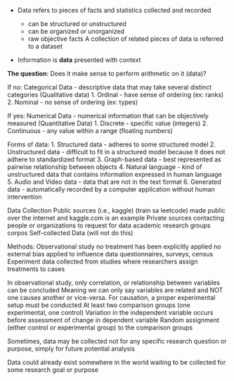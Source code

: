 - Data refers to pieces of facts and statistics collected and recorded
	- can be structured or unstructured
	- can be organized or unorganized
	- raw objective facts
	A collection of related pieces of data is referred to a dataset

- Information is **data** presented with context

**The question**: Does it make sense to perform arithmetic on it (data)?

If no:
	Categorical Data - descriptive data that may take several distinct categories (Qualitative data)
	1. Ordinal - have sense of ordering (ex: ranks)
	2. Nominal - no sense of ordering (ex: types)

If yes:
	Numerical Data - numerical information that can be objectively measured (Quantitative Data)
	1. Discrete - specific value (integers)
	2. Continuous - any value within a range (floating numbers)

Forms of data:
	1. Structured data - adheres to some structured model
	2. Unstructured data - difficult to fit in a structured model because it does not adhere to standardized format
	3. Graph-based data - best represented as pairwise relationship between objects
	4. Natural language - kind of unstructured data that contains information expressed in human language
	5. Audio and Video data - data that are not in the text format
	6. Generated data - automatically recorded by a computer application without human intervention

Data Collection
	Public sources (i.e., kaggle) (train sa leetcode)
		made public over the internet and kaggle.com is an example
	Private sources
		contacting people or organizations to request for data
		academic research groups
		corpos 
	Self-collected Data (will not do this)

Methods:
	Observational study
		no treatment has been explicitly applied
		no external bias applied to influence data
		questionnaires, surveys, census
	Experiment
		data collected from studies where researchers assign treatments to cases


In observational study, only correlation, or relationship between variables can be concluded
	Meaning we can only say variables are related and NOT one causes another or vice-versa.
For causation, a proper experimental setup must be conducted
	At least two comparison groups (one experimental, one control)
	Variation in the independent variable occurs before assessment of change in dependent variable
	Random assignment (either control or experimental group) to the comparison groups

Sometimes, data may be collected not for any specific research question or purpose, simply for future potential analysis

Data could already exist somewhere in the world waiting to be collected for some research goal or purpose
